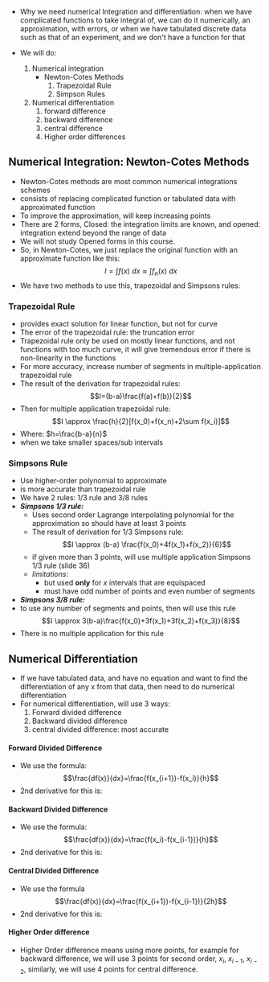 - Why we need numerical Integration and differentiation: when we have complicated functions to take integral of, we can do it numerically, an approximation, with errors, or when we have tabulated discrete data such as that of an experiment, and we don't have a function for that

- We will do:
	1) Numerical integration
		- Newton-Cotes Methods
			1) Trapezoidal Rule
			2) Simpson Rules
	2) Numerical differentiation
		1) forward difference
		2) backward difference
		3) central difference
		4) Higher order differences

## Numerical Integration: Newton-Cotes Methods
- Newton-Cotes methods are most common numerical integrations schemes
- consists of replacing complicated function or tabulated data with approximated function
- To improve the approximation, will keep increasing points
- There are 2 forms, Closed: the integration limits are known, and opened: integration extend beyond the range of data
- We will not study Opened forms in this course.
- So, in Newton-Cotes, we just replace the original function with an approximate function like this: $$I = \int{f(x)\ dx \approx \int f_n(x)\ dx}$$
- We have two methods to use this, trapezoidal and Simpsons rules:
### Trapezoidal Rule
- provides exact solution for linear function, but not for curve
- The error of the trapezoidal rule: the truncation error 
- Trapezoidal rule only be used on mostly linear functions, and not functions with too much curve, it will give tremendous error if there is non-linearity in the functions
- For more accuracy, increase number of segments in multiple-application trapezoidal rule
- The result of the derivation for trapezoidal rules: $$I=(b-a)\frac{f(a)+f(b)}{2}$$
- Then for multiple application trapezoidal rule: $$I \approx \frac{h}{2}[f(x_0)+f(x_n)+2\sum f(x_i)]$$
- Where: $h=\frac{b-a}{n}$
- when we take smaller spaces/sub intervals
### Simpsons Rule
- Use higher-order polynomial to approximate
- is more accurate than trapezoidal rule
- We have 2 rules: 1/3 rule and 3/8 rules
- ***Simpsons 1/3 rule:***
	- Uses second order Lagrange interpolating polynomial for the approximation so should have at least 3 points
	- The result of derivation for 1/3 Simpsons rule: $$I \approx (b-a) \frac{f(x_0)+4f(x_1)+f(x_2)}{6}$$
	- if given more than 3 points, will use multiple application Simpsons 1/3 rule (slide 36)
	- *limitations*:
		- but used **only** for $x$ intervals that are equispaced
		- must have odd number of points and even number of segments
- ***Simpsons 3/8 rule:***
- to use any number of segments and points, then will use this rule $$I \approx 3(b-a)\frac{f(x_0)+3f(x_1)+3f(x_2)+f(x_3)}{8}$$
- There is no multiple application for this rule

## Numerical Differentiation
- If we have tabulated data, and have no equation and want to find the differentiation of any x from that data, then need to do numerical differentiation
- For numerical differentiation, will use 3 ways:
	1) Forward divided difference
	2) Backward divided difference
	3) central divided difference: most accurate

#### Forward Divided Difference
- We use the formula: $$\frac{df(x)}{dx}=\frac{f(x_{i+1})-f(x_i)}{h}$$
- 2nd derivative for this is:
	
#### Backward Divided Difference
- We use the formula: $$\frac{df(x)}{dx}=\frac{f(x_i)-f(x_{i-1})}{h}$$
- 2nd derivative for this is:

#### Central Divided Difference
- We use the formula $$\frac{df(x)}{dx}=\frac{f(x_{i+1})-f(x_{i-1})}{2h}$$
- 2nd derivative for this is:

#### Higher Order difference
- Higher Order difference means using more points, for example for backward difference, we will use 3 points for second order, $x_i$, $x_{i-1}$, $x_{i-2}$, similarly, we will use 4 points for central difference.